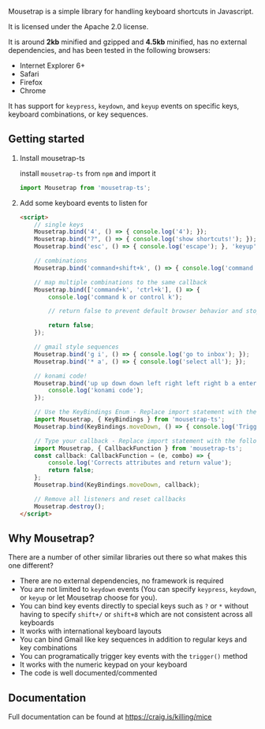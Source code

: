 Mousetrap is a simple library for handling keyboard shortcuts in Javascript.

It is licensed under the Apache 2.0 license.

It is around **2kb** minified and gzipped and **4.5kb** minified, has no external dependencies, and has been tested in the following browsers:

- Internet Explorer 6+
- Safari
- Firefox
- Chrome

It has support for ``keypress``, ``keydown``, and ``keyup`` events on specific keys, keyboard combinations, or key sequences.

## Getting started

1.  Install mousetrap-ts

    install `mousetrap-ts` from `npm` and import it

    ```ts
    import Mousetrap from 'mousetrap-ts';
    ```

2.  Add some keyboard events to listen for

    ```html
    <script>
        // single keys
        Mousetrap.bind('4', () => { console.log('4'); });
        Mousetrap.bind("?", () => { console.log('show shortcuts!'); });
        Mousetrap.bind('esc', () => { console.log('escape'); }, 'keyup');

        // combinations
        Mousetrap.bind('command+shift+k', () => { console.log('command shift k'); });

        // map multiple combinations to the same callback
        Mousetrap.bind(['command+k', 'ctrl+k'], () => {
            console.log('command k or control k');

            // return false to prevent default browser behavior and stop event from bubbling

            return false;
        });

        // gmail style sequences
        Mousetrap.bind('g i', () => { console.log('go to inbox'); });
        Mousetrap.bind('* a', () => { console.log('select all'); });

        // konami code!
        Mousetrap.bind('up up down down left right left right b a enter', () => {
            console.log('konami code');
        });

        // Use the KeyBindings Enum - Replace import statement with the following line
        import Mousetrap, { KeyBindings } from 'mousetrap-ts';
        Mousetrap.bind(KeyBindings.moveDown, () => { console.log('Triggered on arrow down') });

        // Type your callback - Replace import statement with the following line
        import Mousetrap, { CallbackFunction } from 'mousetrap-ts';
        const callback: CallbackFunction = (e, combo) => {
            console.log('Corrects attributes and return value');
            return false;
        };
        Mousetrap.bind(KeyBindings.moveDown, callback);

        // Remove all listeners and reset callbacks
        Mousetrap.destroy();
    </script>
    ```

## Why Mousetrap?

There are a number of other similar libraries out there so what makes this one different?

- There are no external dependencies, no framework is required
- You are not limited to ``keydown`` events (You can specify ``keypress``, ``keydown``, or ``keyup`` or let Mousetrap choose for you).
- You can bind key events directly to special keys such as ``?`` or ``*`` without having to specify ``shift+/`` or ``shift+8`` which are not consistent across all keyboards
- It works with international keyboard layouts
- You can bind Gmail like key sequences in addition to regular keys and key combinations
- You can programatically trigger key events with the ``trigger()`` method
- It works with the numeric keypad on your keyboard
- The code is well documented/commented


## Documentation

Full documentation can be found at https://craig.is/killing/mice

